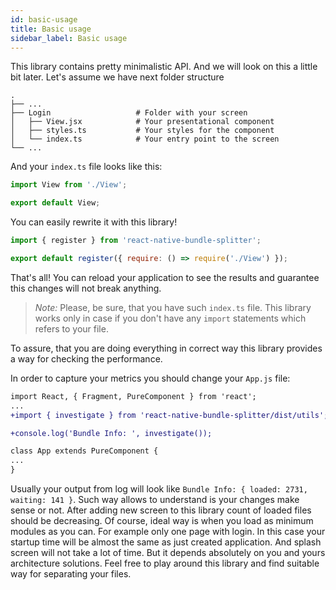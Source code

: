 ```yaml
---
id: basic-usage
title: Basic usage
sidebar_label: Basic usage
---
```


This library contains pretty minimalistic API. And we will look on this a little bit later.
Let's assume we have next folder structure

    .
    ├── ...
    ├── Login                   # Folder with your screen
    │   ├── View.jsx            # Your presentational component
    │   ├── styles.ts           # Your styles for the component
    │   └── index.ts            # Your entry point to the screen
    └── ...

And your `index.ts` file looks like this:

```js
import View from './View';

export default View;
```

You can easily rewrite it with this library!

```js
import { register } from 'react-native-bundle-splitter';

export default register({ require: () => require('./View') });
```

That's all! You can reload your application to see the results and guarantee this changes will not break anything.

> *Note:* Please, be sure, that you have such `index.ts` file. This library works only in case if you don't have any `import` statements which refers to your file.

To assure, that you are doing everything in correct way this library provides a way for checking the performance.

In order to capture your metrics you should change your `App.js` file:

```diff
import React, { Fragment, PureComponent } from 'react';
...
+import { investigate } from 'react-native-bundle-splitter/dist/utils';

+console.log('Bundle Info: ', investigate());

class App extends PureComponent {
...
}
```

Usually your output from log will look like `Bundle Info: { loaded: 2731, waiting: 141 }`. Such way allows to understand is your changes make sense or not. After adding new screen to this library count of loaded files should be decreasing.
Of course, ideal way is when you load as minimum modules as you can. For example only one page with login. In this case your startup time will be almost the same as just created application. And splash screen will not take a lot of time.
But it depends absolutely on you and yours architecture solutions. Feel free to play around this library and find suitable way for separating your files.
